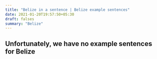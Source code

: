 ```yaml
---
title: "Belize in a sentence | Belize example sentences"
date: 2021-01-20T19:57:50+05:30
draft: falses
summary: "Belize"
---
```

## Unfortunately, we have no example sentences for Belize                 

